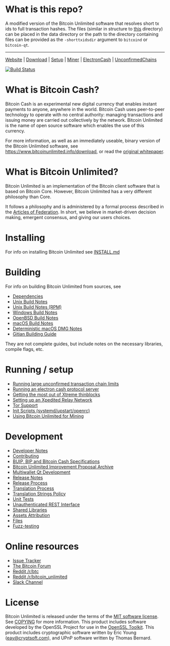 # What is this repo?
A modified version of the Bitcoin Unlimited software that resolves short tx ids to full transaction hashes. The files (similar in structure to [this](https://github.com/an4s/BU-Python-GetShortTxID/tree/master/test_data/blockshorttxids) directory) can be placed in the data directory or the path to the directory containing files can be provided as the `-shorttxidsdir` argument to `bitcoind` or `bitcoin-qt`.

---

[Website](https://www.bitcoinunlimited.info)  | [Download](https://www.bitcoinunlimited.info/download) | [Setup](README.md)   |   [Miner](doc/miner.md)  |  [ElectronCash](doc/bu-electrum-integration.md)  |  [UnconfirmedChains](doc/unconfirmedTxChainLimits.md)

[![Build Status](https://gitlab.com/bitcoinunlimited/BCHUnlimited/badges/dev/pipeline.svg?key_text=Build%20Status%20%28dev%29&key_width=110)](https://gitlab.com/bitcoinunlimited/BCHUnlimited/-/pipelines)

# What is Bitcoin Cash?

Bitcoin Cash is an experimental new digital currency that enables instant payments to
anyone, anywhere in the world. Bitcoin Cash uses peer-to-peer technology to operate
with no central authority: managing transactions and issuing money are carried
out collectively by the network. Bitcoin Unlimited is the name of open source
software which enables the use of this currency.

For more information, as well as an immediately useable, binary version of
the Bitcoin Unlimited software, see https://www.bitcoinunlimited.info/download, or read the
[original whitepaper](https://www.bitcoinunlimited.info/resources/bitcoin.pdf).



# What is Bitcoin Unlimited?

Bitcoin Unlimited is an implementation of the Bitcoin client software that is based on Bitcoin Core.
However, Bitcoin Unlimited has a very different philosophy than Core.

It follows a philosophy and is administered by a formal process described in the [Articles of Federation](https://www.bitcoinunlimited.info/resources/BUarticles.pdf).
In short, we believe in market-driven decision making, emergent consensus, and giving our users choices.


# Installing

For info on installing Bitcoin Unlimited see [INSTALL.md](INSTALL.md)

# Building

For info on building Bitcoin Unlimited from sources, see
- [Dependencies](doc/dependencies.md)
- [Unix Build Notes](doc/build-unix.md)
- [Unix Build Notes (RPM)](doc/build-unix-rpm.md)
- [Windows Build Notes](doc/build-windows.md)
- [OpenBSD Build Notes](doc/build-openbsd.md)
- [macOS Build Notes](doc/build-macos.md)
- [Deterministic macOS DMG Notes](doc/README_macos.md)
- [Gitian Building Guide](doc/gitian-building.md)

They are not complete guides, but include notes on the necessary libraries, compile flags, etc.

# Running / setup

- [Running large unconfirmed transaction chain limits](doc/unconfirmedTxChainLimits.md)
- [Running an electron cash protocol server](doc/bu-electrum-integration.md)
- [Getting the most out of Xtreme thinblocks](bu-xthin.md)
- [Setting up an Xpedited Relay Network](bu-xpedited-forwarding.md)
- [Tor Support](doc/tor.md)
- [Init Scripts (systemd/upstart/openrc)](doc/init.md)
- [Using Bitcoin Unlimited for Mining](doc/miner.md)

# Development

- [Developer Notes](doc/developer-notes.md)
- [Contributing](CONTRIBUTING.md)
- [BUIP, BIP and Bitcoin Cash Specifications](doc/bips-buips-specifications.md)
- [Bitcoin Unlimited Improvement Proposal Archive](https://github.com/BitcoinUnlimited/BUIP)
- [Multiwallet Qt Development](doc/multiwallet-qt.md)
- [Release Notes](doc/release-notes.md)
- [Release Process](doc/release-process.md)
- [Translation Process](doc/translation_process.md)
- [Translation Strings Policy](doc/translation_strings_policy.md)
- [Unit Tests](doc/unit-tests.md)
- [Unauthenticated REST Interface](doc/REST-interface.md)
- [Shared Libraries](doc/shared-libraries.md)
- [Assets Attribution](contrib/debian/copyright)
- [Files](doc/files.md)
- [Fuzz-testing](doc/fuzzing.md)


# Online resources

 - [Issue Tracker](https://github.com/BitcoinUnlimited/BitcoinUnlimited/issues)
 - [The Bitcoin Forum](https://www.bitco.in/forum)
 - [Reddit /r/btc](https://www.reddit.com/r/btc)
 - [Reddit /r/bitcoin_unlimited](https://www.reddit.com/r/bitcoin_unlimited)
 - [Slack Channel](https://bitcoinunlimited.slack.com/)



# License

Bitcoin Unlimited is released under the terms of the [MIT software license](http://www.opensource.org/licenses/mit-license.php). See [COPYING](COPYING) for more
information.
This product includes software developed by the OpenSSL Project for use in the [OpenSSL Toolkit](https://www.openssl.org/). This product includes
cryptographic software written by Eric Young ([eay@cryptsoft.com](mailto:eay@cryptsoft.com)), and UPnP software written by Thomas Bernard.
